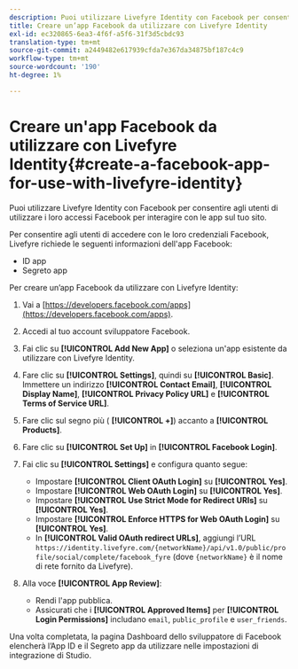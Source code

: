 ```yaml
---
description: Puoi utilizzare Livefyre Identity con Facebook per consentire agli utenti di utilizzare i loro accessi Facebook per interagire con le app sul tuo sito.
title: Creare un’app Facebook da utilizzare con Livefyre Identity
exl-id: ec320865-6ea3-4f6f-a5f6-31f3d5cbdc93
translation-type: tm+mt
source-git-commit: a2449482e617939cfda7e367da34875bf187c4c9
workflow-type: tm+mt
source-wordcount: '190'
ht-degree: 1%

---
```


# Creare un&#39;app Facebook da utilizzare con Livefyre Identity{#create-a-facebook-app-for-use-with-livefyre-identity}

Puoi utilizzare Livefyre Identity con Facebook per consentire agli utenti di utilizzare i loro accessi Facebook per interagire con le app sul tuo sito.

Per consentire agli utenti di accedere con le loro credenziali Facebook, Livefyre richiede le seguenti informazioni dell&#39;app Facebook:

* ID app
* Segreto app

Per creare un’app Facebook da utilizzare con Livefyre Identity:

1. Vai a [https://developers.facebook.com/apps](https://developers.facebook.com/apps).
1. Accedi al tuo account sviluppatore Facebook.
1. Fai clic su **[!UICONTROL Add New App]** o seleziona un&#39;app esistente da utilizzare con Livefyre Identity.
1. Fare clic su **[!UICONTROL Settings]**, quindi su **[!UICONTROL Basic]**. Immettere un indirizzo **[!UICONTROL Contact Email]**, **[!UICONTROL Display Name]**, **[!UICONTROL Privacy Policy URL]** e **[!UICONTROL Terms of Service URL]**.
1. Fare clic sul segno più ( **[!UICONTROL +]**) accanto a **[!UICONTROL Products]**.
1. Fare clic su **[!UICONTROL Set Up]** in **[!UICONTROL Facebook Login]**.
1. Fai clic su **[!UICONTROL Settings]** e configura quanto segue:

   * Impostare **[!UICONTROL Client OAuth Login]** su **[!UICONTROL Yes]**.
   * Impostare **[!UICONTROL Web OAuth Login]** su **[!UICONTROL Yes]**.
   * Impostare **[!UICONTROL Use Strict Mode for Redirect URIs]** su **[!UICONTROL Yes]**.
   * Impostare **[!UICONTROL Enforce HTTPS for Web OAuth Login]** su **[!UICONTROL Yes]**.
   * In **[!UICONTROL Valid OAuth redirect URLs]**, aggiungi l’URL `https://identity.livefyre.com/{networkName}/api/v1.0/public/profile/social/complete/facebook_fyre` (dove `{networkName}` è il nome di rete fornito da Livefyre).

1. Alla voce **[!UICONTROL App Review]**:

   * Rendi l&#39;app pubblica.
   * Assicurati che i **[!UICONTROL Approved Items]** per **[!UICONTROL Login Permissions]** includano `email`, `public_profile` e `user_friends`.

Una volta completata, la pagina Dashboard dello sviluppatore di Facebook elencherà l’App ID e il Segreto app da utilizzare nelle impostazioni di integrazione di Studio.
